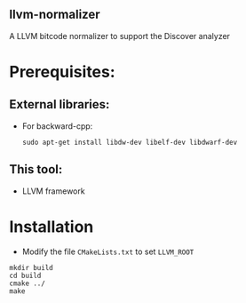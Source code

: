 llvm-normalizer
--------------------------------

A LLVM bitcode normalizer to support the Discover analyzer

# Prerequisites:

## External libraries:

- For backward-cpp:

  ```
  sudo apt-get install libdw-dev libelf-dev libdwarf-dev
  ```

## This tool:

- LLVM framework


# Installation

- Modify the file `CMakeLists.txt` to set `LLVM_ROOT`

```
mkdir build
cd build
cmake ../
make
```
